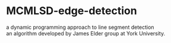 # MCMLSD-edge-detection
a dynamic programming approach to line segment detection<br>
an algorithm developed by James Elder group at York University.
